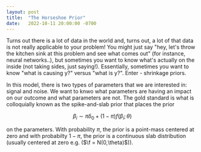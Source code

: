 ```yaml
---
layout: post
title:  "The Horseshoe Prior"
date:   2022-10-11 20:00:00 -0700
---
```


<script type="text/javascript" async
  src="https://cdn.mathjax.org/mathjax/latest/MathJax.js?config=TeX-MML-AM_CHTML">
</script>


Turns out there is a lot of data in the world and, turns out, a lot of that data is not really applicable to your problem! You might just say "hey, let's throw the kitchen sink at this problem and see what comes out" (for instance, neural networks..), but sometimes you want to know what's actually on the inside (not taking sides, just saying!).  Essentially, sometimes you want to know "what is causing y?" versus "what is y?". Enter - shrinkage priors. 

In this model, there is two types of parameters that we are interested in: signal and noise. We want to knwo what parameters are having an impact on our outcome and what parameters are not. The gold standard is what is colloquially known as the spike-and-slab prior that places the prior 

$$
\beta_i \sim \pi \delta_0  + (1 - \pi)f(\beta_i ; \theta)
$$

on the parameters. With probability $\pi$, the prior is a point-mass centered at zero and with probabilty $1 - \pi$, the prior is a continuous slab distribution (usually centered at zero e.g. ($\f = N(0,\theta)$)). 